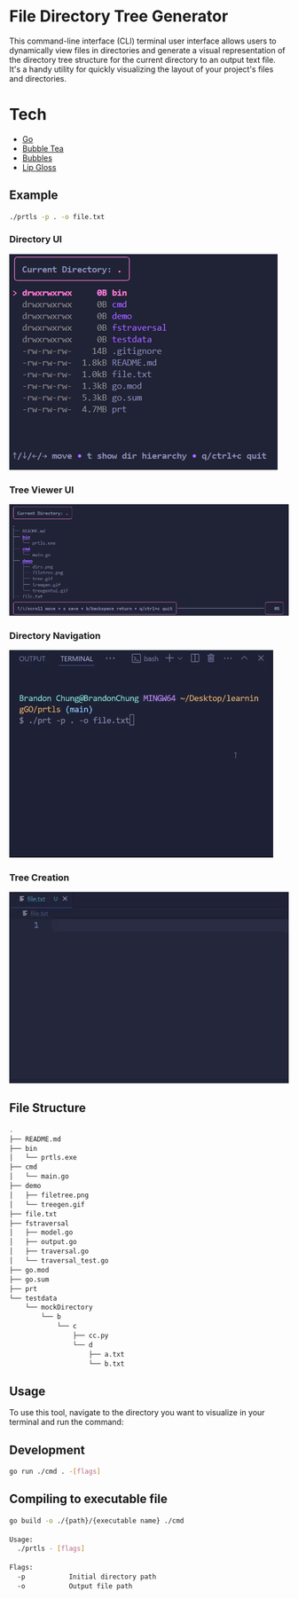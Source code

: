 # File Directory Tree Generator

This command-line interface (CLI) terminal user interface allows users to dynamically view files in directories and generate a visual representation of the directory tree structure for the current directory to an output text file. It's a handy utility for quickly visualizing the layout of your project's files and directories.

# Tech
- [Go](https://go.dev/)
- [Bubble Tea](https://github.com/charmbracelet/bubbletea)
- [Bubbles](https://github.com/charmbracelet/bubbles)
- [Lip Gloss](https://github.com/charmbracelet/lipgloss)

## Example
```bash
./prtls -p . -o file.txt
```
### Directory UI
![dirs](https://github.com/BvChung/prtls/blob/main/demo/dirs.png)

### Tree Viewer UI
![tree](https://github.com/BvChung/prtls/blob/main/demo/tree.png)

### Directory Navigation
![Navigation](https://github.com/BvChung/prtls/blob/main/demo/demo.gif)

### Tree Creation
![Tree Gif](https://github.com/BvChung/prtls/blob/main/demo/treegen.gif)

## File Structure

```bash
.                            
├── README.md                
├── bin                      
│   └── prtls.exe            
├── cmd                      
│   └── main.go              
├── demo                     
│   ├── filetree.png         
│   └── treegen.gif          
├── file.txt                 
├── fstraversal              
│   ├── model.go             
│   ├── output.go            
│   ├── traversal.go         
│   └── traversal_test.go    
├── go.mod                   
├── go.sum                   
├── prt                      
└── testdata                 
    └── mockDirectory        
        └── b                
            └── c            
                ├── cc.py    
                └── d        
                    ├── a.txt
                    └── b.txt
```

## Usage

To use this tool, navigate to the directory you want to visualize in your terminal and run the command:

## Development
```bash
go run ./cmd . -[flags]
```

## Compiling to executable file
```bash
go build -o ./{path}/{executable name} ./cmd

Usage:
  ./prtls - [flags]

Flags:
  -p           Initial directory path
  -o           Output file path
```


